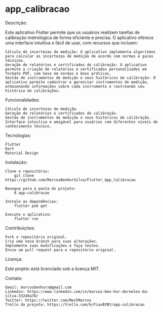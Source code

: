 # app_calibracao

Descrição:

Este aplicativo Flutter permite que os usuários realizem tarefas de calibração metrológica de forma eficiente e precisa. O aplicativo oferece uma interface intuitiva e fácil de usar, com recursos que incluem:

    Cálculo de incertezas de medição: O aplicativo implementa algoritmos para calcular as incertezas de medição de acordo com normas e guias técnicos.
    Geração de relatórios e certificados de calibração: O aplicativo permite a criação de relatórios e certificados personalizados em formato PDF, com base em normas e boas práticas.
    Gestão de instrumentos de medição e seus históricos de calibração: O aplicativo permite cadastrar e gerenciar instrumentos de medição, armazenando informações sobre cada instrumento e rastreando seu histórico de calibrações.

Funcionalidades:

    Cálculo de incertezas de medição.
    Geração de relatórios e certificados de calibração.
    Gestão de instrumentos de medição e seus históricos de calibração.
    Interface intuitiva e amigável para usuários com diferentes níveis de conhecimento técnico.

Tecnologias:

    Flutter
    Dart
    Material Design

Instalação:

    Clone o repositório:
        git clone https://github.com/MarcosBenHurSilva/Flutter_App_Calibracao

    Navegue para a pasta do projeto:
        d app-calibracao

    Instale as dependências:
        flutter pub get

    Execute o aplicativo:
        flutter run

Contribuições:

    Fork o repositório original.
    Crie uma nova branch para suas alterações.
    Implemente suas modificações e faça testes.
    Envie um pull request para o repositório original.

Licença:

Este projeto está licenciado sob a licença MIT.

Contato:

    Email: marcosbenhurx@gmail.com
    Linkedin: https://www.linkedin.com/in/marcos-ben-hur-dorneles-da-silva-33249a70/
    Twitter: https://twitter.com/MechMarcos
    Trello do projeto: https://trello.com/b/FiavBYBY/app-calibracao
